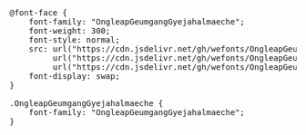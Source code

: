 <pre>
@font-face {
    font-family: "OngleapGeumgangGyejahalmaeche";
    font-weight: 300;
    font-style: normal;
    src: url("https://cdn.jsdelivr.net/gh/wefonts/OngleapGeumgangGyejahalmaeche/OngleapGeumgangGyejahalmaeche.woff2") format("woff2"),
         url("https://cdn.jsdelivr.net/gh/wefonts/OngleapGeumgangGyejahalmaeche/OngleapGeumgangGyejahalmaeche.woff") format("woff"),
         url("https://cdn.jsdelivr.net/gh/wefonts/OngleapGeumgangGyejahalmaeche/OngleapGeumgangGyejahalmaeche.ttf") format("truetype");
    font-display: swap;
}

.OngleapGeumgangGyejahalmaeche {
    font-family: "OngleapGeumgangGyejahalmaeche";
}

  
</pre>
